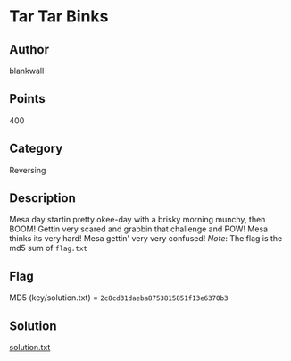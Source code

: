 # Tar Tar Binks
## Author
blankwall
## Points
400
## Category
Reversing
## Description
Mesa day startin pretty okee-day with a brisky morning munchy, then BOOM! Gettin very scared and grabbin that challenge and POW! Mesa thinks its very hard! Mesa gettin' very very confused!
*Note*: The flag is the md5 sum of `flag.txt`
## Flag
MD5 (key/solution.txt) = `2c8cd31daeba8753815851f13e6370b3`
## Solution
[solution.txt](key/solution.txt)
